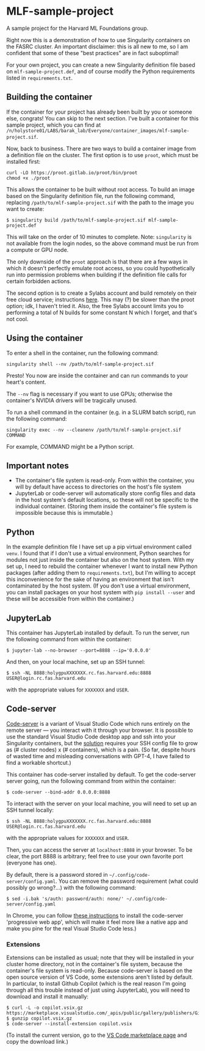 # MLF-sample-project
A sample project for the Harvard ML Foundations group.

Right now this is a demonstration of how to use Singularity containers on the FASRC cluster. An important disclaimer: this is all new to me, so I am confident that some of these "best practices" are in fact suboptimal!

For your own project, you can create a new Singularity definition file based on `mlf-sample-project.def`, and of course modify the Python requirements listed in `requirements.txt`.

## Building the container

If the container for your project has already been built by you or someone else, congrats! You can skip to the next section. I've built a container for this sample project, which you can find at `/n/holystore01/LABS/barak_lab/Everyone/container_images/mlf-sample-project.sif`.

Now, back to business. There are two ways to build a container image from a definition file on the cluster. The first option is to use `proot`, which must be installed first:
```console 
curl -LO https://proot.gitlab.io/proot/bin/proot
chmod +x ./proot
```
This allows the container to be built without root access. To build an image based on the Singularity definition file, run the following command, replacing `/path/to/mlf-sample-project.sif` with the path to the image you want to create:
```console
$ singularity build /path/to/mlf-sample-project.sif mlf-sample-project.def
```
This will take on the order of 10 minutes to complete.
Note: `singularity` is not available from the login nodes, so the above command must be run from a compute or GPU node.

The only downside of the `proot` approach is that there are a few ways in which it doesn't perfectly emulate root access, so you could hypothetically run into permission problems when building if the definition file calls for certain forbidden actions.

The second option is to create a Sylabs account and build remotely on their free cloud service; instructions [here](https://github.com/fasrc/User_Codes/tree/master/Singularity_Containers#build-a-singularityce-container-remotely-from-singularity-definition-file-using-option---remote). This may (?) be slower than the proot option; idk, I haven't tried it. Also, the free Sylabs account limits you to performing a total of N builds for some constant N which I forget, and that's not cool.

## Using the container

To enter a shell in the container, run the following command:
```console
singularity shell --nv /path/to/mlf-sample-project.sif
```
Presto! You now are inside the container and can run commands to your heart's content.

The `--nv` flag is necessary if you want to use GPUs; otherwise the container's NVIDIA drivers will be tragically unused.

To run a shell command in the container (e.g. in a SLURM batch script), run the following command:
```console
singularity exec --nv --cleanenv /path/to/mlf-sample-project.sif COMMAND
```
For example, COMMAND might be a Python script.

## Important notes
- The container's file system is read-only. From within the container, you will by default have access to directories on the host's file system
- JupyterLab or code-server will automatically store config files and data in the host system's default locations, so these will not be specific to the individual container. (Storing them inside the container's file system is impossible because this is immutable.)

## Python
In the example definition file I have set up a pip virtual environment called `venv`. I found that if I don't use a virtual environment, Python searches for modules not just inside the container but also on the host system. With my set up, I need to rebuild the container whenever I want to install new Python packages (after adding them to `requirements.txt`), but I'm willing to accept this inconvenience for the sake of having an environment that isn't contaminated by the host system. (If you don't use a virtual environment, you can install packages on your host system with `pip install --user` and these will be accessible from within the container.)

## JupyterLab
This container has JupyterLab installed by default. To run the server, run the following command from within the container:
```console
$ jupyter-lab --no-browser --port=8888 --ip='0.0.0.0'
```
And then, on your local machine, set up an SSH tunnel:
```console
$ ssh -NL 8888:holygpuXXXXXXX.rc.fas.harvard.edu:8888 USER@login.rc.fas.harvard.edu
```
with the appropriate values for `XXXXXXX` and `USER`.

## Code-server
[Code-server](https://coder.com/docs/code-server/latest) is a variant of Visual Studio Code which runs entirely on the remote server — you interact with it through your browser. It is possible to use the standard Visual Studio Code desktop app and ssh into your Singularity containers, but the [solution](https://github.com/microsoft/vscode-remote-release/issues/3066#issuecomment-1019500216) requires your SSH config file to grow as (# cluster nodes) x (# containers), which is a pain. (So far, despite hours of wasted time and misleading conversations with GPT-4, I have failed to find a workable shortcut.)

This container has code-server installed by default. To get the code-server server going, run the following command from within the container:
```console
$ code-server --bind-addr 0.0.0.0:8888
```

To interact with the server on your local machine, you will need to set up an SSH tunnel locally:
```console
$ ssh -NL 8888:holygpuXXXXXXX.rc.fas.harvard.edu:8888 USER@login.rc.fas.harvard.edu
```
with the appropriate values for `XXXXXXX` and `USER`.

Then, you can access the server at `localhost:8888` in your browser. To be clear, the port 8888 is arbitrary; feel free to use your own favorite port (everyone has one).

By default, there is a password stored in `~/.config/code-server/config.yaml`.  You can remove the password requirement (what could possibly go wrong?...) with the following command: 
```console
$ sed -i.bak 's/auth: password/auth: none/' ~/.config/code-server/config.yaml
``` 

In Chrome, you can follow [these instructions](https://support.google.com/chrome/answer/9658361?hl=en&co=GENIE.Platform%3DDesktop) to install the code-server 'progressive web app', which will make it feel more like a native app and make you pine for the real Visual Studio Code less.)

### Extensions

Extensions can be installed as usual; note that they will be installed in your cluster home directory, not in the container's file system, because the container's file system is read-only. Because code-server is based on the open source version of VS Code, some extensions aren't listed by default. In particular, to install Github Copilot (which is the real reason I'm going through all this trouble instead of just using JupyterLab), you will need to download and install it manually:
```console
$ curl -L -o copilot.vsix.gz https://marketplace.visualstudio.com/_apis/public/gallery/publishers/GitHub/vsextensions/copilot/1.89.156/vspackage
$ gunzip copilot.vsix.gz
$ code-server --install-extension copilot.vsix
```
(To install the current version, go to the [VS Code marketplace page](https://marketplace.visualstudio.com/items?itemName=GitHub.copilot) and copy the download link.)